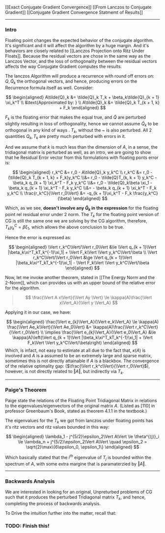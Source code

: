 [[Exact Conjugate Gradient Convergence]]
[[From Lanczos to Conjugate Gradient]]
[[Conjugate Gradient Convergence Statmemt of Results]]

---
### **Intro**

Floating point changes the expected behavior of the conjugate algorithm. It's significant and it will affect the algorithm by a huge margin. And it's behaviors are closely related to [[Lanczos Projection onto Ritz Under Floats]]. Because the residual vectors are chose in the same way as the Lanczos Vector, and the loss of orthogonality between the residual vectors affects the way Conjugate Gradient computes the results. 

The lanczos Algorithm will produce a recurrence with round off errors on: $Q, \tilde{Q}_k$ the orthogonal vectors, and hence, producing errors on the Recurrence formula itself as well. Consider: 

$$
\begin{aligned}
    A\tilde{Q}_k &= \tilde{Q}_k T_k + \beta_k\tilde{Q}_{k + 1} \xi_k^T
    \\
    &\text{Approximated by: }
    \\
    A\tilde{Q}_k &= \tilde{Q}_k T_{k + 1, k} + F_k
\end{aligned}
$$

$F_k$ is the floating error that makes the equal true, and $\tilde{Q}$ are perturbed slightly resulting in loss of orthogonality, hence we cannot assume $\tilde{Q}_k$ to be orthogonal in any kind of ways . $T_k$, without the ~ is also perturbed. All 2 quantities $Q_k, T_k$ are pretty much perturbed with errors in it. 

And we assume that $k$ is much less than the dimension of $A$, in a sense, the tridiagonal matrix is perturbed as well, as an intro, we are going to show that he Residual Error vector from this formulations with floating ponts error is: 

$$
\begin{aligned}
    r_k^C &= r_0 - A\tilde{Q}_k y_k^C
    \\
    r_k^C &= r_0 - (\tilde{Q}_k T_{k + 1, k} + F_k)y_k^C
    \\&= 
    r_0 - \tilde{Q}T_{k, k + 1} y_k^C - \beta_k q_{k + 1} \xi_k^T - F_k y_k^C
    \\&=
    r_0 - \tilde{Q}_k\beta \xi_1 - \beta_k q_{k + 1} \xi_k^T - F_k y_k^C
    \\&= 
    - \beta_k q_{k + 1} \xi_k^T - F_k y_k^C
    \\
    \frac{r_k^C}{\Vert r_0\Vert} &= 
    -q_{k + 1}\xi_k^T - F_k \frac{y_k^C}{\beta}
\end{aligned}
$$

Which, as we see, **doesn't involve any $\tilde{Q}_k$ in the expression** for the floating point rel residual error under 2 norm. The $T_k$ for the floating point version of CG is still the same one we are solving by the CG algorithm, therefore, $T_ky_k^C = \beta \xi_1$, which allows the above conclusion to be true. 

Hence the error is expressed as: 

$$
\begin{aligned}
    \Vert r_k^C\Vert/\Vert r_0\Vert &\le \Vert q_{k + 1}\Vert |\beta_k\xi^T_kT_k^{-1}\xi_1| + \Vert F_k\Vert \Vert y_k^C\Vert/\beta
    \\
    \Vert r_k^C\Vert/\Vert r_0\Vert &\ge 
    \Vert q_{k + 1}\Vert |\beta_k\xi^T_kT_k^{-1}\xi_1| - \Vert F_k\Vert \Vert y_k^C\Vert/\beta
\end{aligned}
$$

Now, let me invoke another theorem, stated in [[The Energy Norm and the 2-Norm]], which can provides us with an upper bound of the relative error for the algorithm. 

> $$
> \frac{\Vert A x\Vert}{\Vert Ay \Vert} \le \kappa(A)\frac{\Vert 
> x\Vert_A}{\Vert y \Vert_A}
> $$

Applying it in our case, we have: 

$$
\begin{aligned}
    \frac{\Vert e_{k}\Vert_A}{\Vert e_k\Vert_A} \le 
    \kappa(A) \frac{\Vert Ae_k\Vert}{\Vert Ae_0\Vert} &= 
    \kappa(A)\frac{\Vert r_k^C\Vert}{\Vert r_0\Vert}
    \\
    \implies 
    \frac{\Vert e_{k}\Vert_A}{\Vert e_0\Vert_A}
    &\le
    \kappa(A)\left(\Vert q_{k + 1}\Vert |\beta_k\xi^T_kT_k^{-1}\xi_1| + \Vert F_k\Vert \Vert y_k^C\Vert/\beta\right)
\end{aligned}
$$
Which, is infact, not easy to estimate at all due to the fact that, $\kappa(A)$ is involved and $A$ is a assumed to be an extremely large and sparse matrix, sometimes this is not directly attainable if $A$ is a blackbox. The convergence of the relative optimality gap: ($\frac{\Vert r_k^c\Vert}{\Vert r_0\Vert}$), however, is not directly related to $\Vert A\Vert$, but indirectly via $T_k$. 

---
### **Paige's Theorem**

Paige state the relations of the Floating Point Tridiagonal Matrix in relations to the eigenvalues/eigenvectors of the original matrix $A$. (Listed as [110] in professor Greenbaum's Book, stated as theorem 4.1.1 in the textbook.)

The eigenvalues for the $T_k$ we got from lanczos under floating points has it's ritz vectors and ritz values bounded in this way: 

$$
\begin{aligned}
    \lambda_1 - j^{5/2}\epsilon_2\Vert A\Vert 
    \le 
    \theta^{(j)}_i \le \lambda_n  + j^{5/2}\epsilon_2\Vert A\Vert
    \quad \epsilon_2 = \sqrt{2}\max\{6\epsilon_0, \epsilon_1\}
\end{aligned}
$$

Which basically stated that the $i^{th}$ eigenvalue of $T_j$ is bounded within the spectrum of $A$, with some extra margine that is paramaterzied by $\Vert A\Vert$. 


---
### **Backwards Analysis**

We are interested in looking for an original, Unpreturbed problems of CG such that it produces the perturbed Tridiagonal matrix $T_k$, and hence, completing the process of backwards analysis. 

To Drive the intuition further into the matter, recall that: 

### TODO: Finish this!